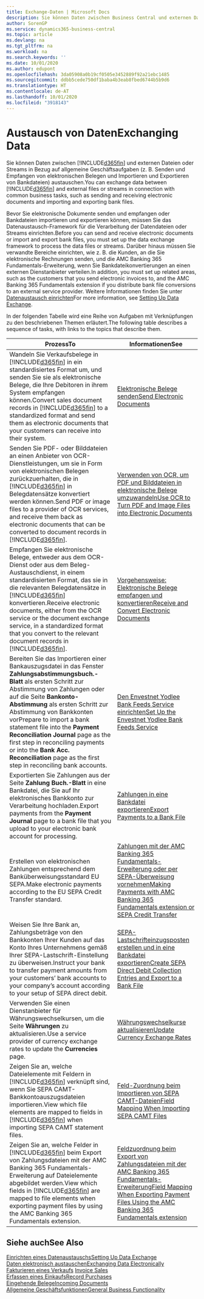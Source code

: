 ```yaml
---
title: Exchange-Daten | Microsoft Docs
description: Sie können Daten zwischen Business Central und externen Dateien oder Streams in Bezug auf allgemeine Geschäftsaufgaben (z. B. Senden und Empfangen von elektronischen Belegen und Importieren und Exportieren von Bankdateien) austauschen.
author: SorenGP
ms.service: dynamics365-business-central
ms.topic: article
ms.devlang: na
ms.tgt_pltfrm: na
ms.workload: na
ms.search.keywords: ''
ms.date: 10/01/2020
ms.author: edupont
ms.openlocfilehash: 3da05908a0b19cf0505e3452889f92a21ebc1485
ms.sourcegitcommit: ddbb5cede750df1baba4b3eab8fbed6744b5b9d6
ms.translationtype: HT
ms.contentlocale: de-AT
ms.lasthandoff: 10/01/2020
ms.locfileid: "3918143"
---
```

# <a name="exchanging-data"></a><span data-ttu-id="1bc55-103">Austausch von Daten</span><span class="sxs-lookup"><span data-stu-id="1bc55-103">Exchanging Data</span></span>
<span data-ttu-id="1bc55-104">Sie können Daten zwischen [!INCLUDE[d365fin](includes/d365fin_md.md)] und externen Dateien oder Streams in Bezug auf allgemeine Geschäftsaufgaben (z. B. Senden und Empfangen von elektronischen Belegen und Importieren und Exportieren von Bankdateien) austauschen.</span><span class="sxs-lookup"><span data-stu-id="1bc55-104">You can exchange data between [!INCLUDE[d365fin](includes/d365fin_md.md)] and external files or streams in connection with common business tasks, such as sending and receiving electronic documents and importing and exporting bank files.</span></span>  

<span data-ttu-id="1bc55-105">Bevor Sie elektronische Dokumente senden und empfangen oder Bankdateien importieren und exportieren können, müssen Sie das Datenaustausch-Framework für die Verarbeitung der Datendateien oder Streams einrichten.</span><span class="sxs-lookup"><span data-stu-id="1bc55-105">Before you can send and receive electronic documents or import and export bank files, you must set up the data exchange framework to process the data files or streams.</span></span> <span data-ttu-id="1bc55-106">Darüber hinaus müssen Sie verwandte Bereiche einrichten, wie z. B. die Kunden, an die Sie elektronische Rechnungen senden, und die AMC Banking 365 Fundamentals-Erweiterung, wenn Sie Bankdateikonvertierungen an einen externen Dienstanbieter verteilen.</span><span class="sxs-lookup"><span data-stu-id="1bc55-106">In addition, you must set up related areas, such as the customers that you send electronic invoices to, and the AMC Banking 365 Fundamentals extension if you distribute bank file conversions to an external service provider.</span></span> <span data-ttu-id="1bc55-107">Weitere Informationen finden Sie unter [Datenaustausch einrichten](across-set-up-data-exchange.md)</span><span class="sxs-lookup"><span data-stu-id="1bc55-107">For more information, see [Setting Up Data Exchange](across-set-up-data-exchange.md).</span></span>  

 <span data-ttu-id="1bc55-108">In der folgenden Tabelle wird eine Reihe von Aufgaben mit Verknüpfungen zu den beschriebenen Themen erläutert.</span><span class="sxs-lookup"><span data-stu-id="1bc55-108">The following table describes a sequence of tasks, with links to the topics that describe them.</span></span>  

|<span data-ttu-id="1bc55-109">**Prozess**</span><span class="sxs-lookup"><span data-stu-id="1bc55-109">**To**</span></span>|<span data-ttu-id="1bc55-110">**Informationen**</span><span class="sxs-lookup"><span data-stu-id="1bc55-110">**See**</span></span>|  
|------------|-------------|  
|<span data-ttu-id="1bc55-111">Wandeln Sie Verkaufsbelege in [!INCLUDE[d365fin](includes/d365fin_md.md)] in ein standardisiertes Format um, und senden Sie sie als elektronische Belege, die Ihre Debitoren in ihrem System empfangen können.</span><span class="sxs-lookup"><span data-stu-id="1bc55-111">Convert sales document records in [!INCLUDE[d365fin](includes/d365fin_md.md)] to a standardized format and send them as electronic documents that your customers can receive into their system.</span></span>|[<span data-ttu-id="1bc55-112">Elektronische Belege senden</span><span class="sxs-lookup"><span data-stu-id="1bc55-112">Send Electronic Documents</span></span>](sales-how-to-send-electronic-documents.md)|  
|<span data-ttu-id="1bc55-113">Senden Sie PDF- oder Bilddateien an einen Anbieter von OCR-Dienstleistungen, um sie in Form von elektronischen Belegen zurückzuerhalten, die in [!INCLUDE[d365fin](includes/d365fin_md.md)] in Belegdatensätze konvertiert werden können.</span><span class="sxs-lookup"><span data-stu-id="1bc55-113">Send PDF or image files to a provider of OCR services, and receive them back as electronic documents that can be converted to document records in [!INCLUDE[d365fin](includes/d365fin_md.md)].</span></span>|[<span data-ttu-id="1bc55-114">Verwenden von OCR, um PDF und Bilddateien in elektronische Belege umzuwandeln</span><span class="sxs-lookup"><span data-stu-id="1bc55-114">Use OCR to Turn PDF and Image Files into Electronic Documents</span></span>](across-how-use-ocr-pdf-images-files.md)|  
|<span data-ttu-id="1bc55-115">Empfangen Sie elektronische Belege, entweder aus dem OCR-Dienst oder aus dem Beleg-Austauschdienst, in einem standardisierten Format, das sie in die relevanten Belegdatensätze in [!INCLUDE[d365fin](includes/d365fin_md.md)] konvertieren.</span><span class="sxs-lookup"><span data-stu-id="1bc55-115">Receive electronic documents, either from the OCR service or the document exchange service, in a standardized format that you convert to the relevant document records in [!INCLUDE[d365fin](includes/d365fin_md.md)].</span></span>|[<span data-ttu-id="1bc55-116">Vorgehensweise: Elektronische Belege empfangen und konvertieren</span><span class="sxs-lookup"><span data-stu-id="1bc55-116">Receive and Convert Electronic Documents</span></span>](purchasing-how-to-receive-and-convert-electronic-documents.md)|  
|<span data-ttu-id="1bc55-117">Bereiten Sie das Importieren einer Bankauszugsdatei in das Fenster **Zahlungsabstimmungsbuch.-Blatt** als ersten Schritt zur Abstimmung von Zahlungen oder auf die Seite **Bankonto-Abstimmung** als ersten Schritt zur Abstimmung von Bankkonten vor</span><span class="sxs-lookup"><span data-stu-id="1bc55-117">Prepare to import a bank statement file into the **Payment Reconciliation Journal** page as the first step in reconciling payments or into the **Bank Acc. Reconciliation** page as the first step in reconciling bank accounts.</span></span>|[<span data-ttu-id="1bc55-118">Den Envestnet Yodlee Bank Feeds Service einrichten</span><span class="sxs-lookup"><span data-stu-id="1bc55-118">Set Up the Envestnet Yodlee Bank Feeds Service</span></span>](bank-how-setup-bank-statement-service.md)|  
|<span data-ttu-id="1bc55-119">Exportierten Sie Zahlungen aus der Seite **Zahlung Buch.-Blatt** in eine Bankdatei, die Sie auf Ihr elektronisches Bankkonto zur Verarbeitung hochladen.</span><span class="sxs-lookup"><span data-stu-id="1bc55-119">Export payments from the **Payment Journal** page to a bank file that you upload to your electronic bank account for processing.</span></span>|[<span data-ttu-id="1bc55-120">Zahlungen in eine Bankdatei exportieren</span><span class="sxs-lookup"><span data-stu-id="1bc55-120">Export Payments to a Bank File</span></span>](finance-make-payments-with-bank-data-conversion-service-or-sepa-credit-transfer.md#exporting-payments-to-a-bank-file)|
|<span data-ttu-id="1bc55-121">Erstellen von elektronischen Zahlungen entsprechend dem Banküberweisungsstandard EU SEPA.</span><span class="sxs-lookup"><span data-stu-id="1bc55-121">Make electronic payments according to the EU SEPA Credit Transfer standard.</span></span>|[<span data-ttu-id="1bc55-122">Zahlungen mit der AMC Banking 365 Fundamentals-Erweiterung oder per SEPA-Überweisung vornehmen</span><span class="sxs-lookup"><span data-stu-id="1bc55-122">Making Payments with AMC Banking 365 Fundamentals extension or SEPA Credit Transfer</span></span>](finance-make-payments-with-bank-data-conversion-service-or-sepa-credit-transfer.md)|  
|<span data-ttu-id="1bc55-123">Weisen Sie Ihre Bank an, Zahlungsbeträge von den Bankkonten Ihrer Kunden auf das Konto Ihres Unternehmens gemäß Ihrer SEPA-Lastschrift-Einstellung zu überweisen.</span><span class="sxs-lookup"><span data-stu-id="1bc55-123">Instruct your bank to transfer payment amounts from your customers’ bank accounts to your company’s account according to your setup of SEPA direct debit.</span></span>|[<span data-ttu-id="1bc55-124">SEPA-Lastschrifteinzugsposten erstellen und in eine Bankdatei exportieren</span><span class="sxs-lookup"><span data-stu-id="1bc55-124">Create SEPA Direct Debit Collection Entries and Export to a Bank File</span></span>](finance-collect-payments-with-sepa-direct-debit.md#creating-sepa-direct-debit-collection-entries-and-export-to-a-bank-file)|  
|<span data-ttu-id="1bc55-125">Verwenden Sie einen Dienstanbieter für Währungswechselkursen, um die Seite **Währungen** zu aktualisieren.</span><span class="sxs-lookup"><span data-stu-id="1bc55-125">Use a service provider of currency exchange rates to update the **Currencies** page.</span></span>|[<span data-ttu-id="1bc55-126">Währungswechselkurse aktualisieren</span><span class="sxs-lookup"><span data-stu-id="1bc55-126">Update Currency Exchange Rates</span></span>](finance-how-update-currencies.md)|  
|<span data-ttu-id="1bc55-127">Zeigen Sie an, welche Dateielemente mit Feldern in [!INCLUDE[d365fin](includes/d365fin_md.md)] verknüpft sind, wenn Sie SEPA CAMT-Bankkontoauszugsdateien importieren.</span><span class="sxs-lookup"><span data-stu-id="1bc55-127">View which file elements are mapped to fields in [!INCLUDE[d365fin](includes/d365fin_md.md)] when importing SEPA CAMT statement files.</span></span>|[<span data-ttu-id="1bc55-128">Feld-Zuordnung beim Importieren von SEPA CAMT-Dateien</span><span class="sxs-lookup"><span data-stu-id="1bc55-128">Field Mapping When Importing SEPA CAMT Files</span></span>](across-field-mapping-when-importing-sepa-camt-files.md)|  
|<span data-ttu-id="1bc55-129">Zeigen Sie an, welche Felder in [!INCLUDE[d365fin](includes/d365fin_md.md)] beim Export von Zahlungsdateien mit der AMC Banking 365 Fundamentals-Erweiterung auf Dateielemente abgebildet werden.</span><span class="sxs-lookup"><span data-stu-id="1bc55-129">View which fields in [!INCLUDE[d365fin](includes/d365fin_md.md)] are mapped to file elements when exporting payment files by using the AMC Banking 365 Fundamentals extension.</span></span>|[<span data-ttu-id="1bc55-130">Feldzuordnung beim Export von Zahlungsdateien mit der AMC Banking 365 Fundamentals-Erweiterung</span><span class="sxs-lookup"><span data-stu-id="1bc55-130">Field Mapping When Exporting Payment Files Using the AMC Banking 365 Fundamentals extension</span></span>](across-field-mapping-when-exporting-payment-files-using-bank-data-conversion-service.md)|  

## <a name="see-also"></a><span data-ttu-id="1bc55-131">Siehe auch</span><span class="sxs-lookup"><span data-stu-id="1bc55-131">See Also</span></span>  
[<span data-ttu-id="1bc55-132">Einrichten eines Datenaustauschs</span><span class="sxs-lookup"><span data-stu-id="1bc55-132">Setting Up Data Exchange</span></span>](across-set-up-data-exchange.md)  
[<span data-ttu-id="1bc55-133">Daten elektronisch austauschen</span><span class="sxs-lookup"><span data-stu-id="1bc55-133">Exchanging Data Electronically</span></span>](across-data-exchange.md)  
<span data-ttu-id="1bc55-134">[Fakturieren eines Verkaufs](sales-how-invoice-sales.md) </span><span class="sxs-lookup"><span data-stu-id="1bc55-134">[Invoice Sales](sales-how-invoice-sales.md) </span></span>  
[<span data-ttu-id="1bc55-135">Erfassen eines Einkaufs</span><span class="sxs-lookup"><span data-stu-id="1bc55-135">Record Purchases</span></span>](purchasing-how-record-purchases.md)  
[<span data-ttu-id="1bc55-136">Eingehende Belege</span><span class="sxs-lookup"><span data-stu-id="1bc55-136">Incoming Documents</span></span>](across-income-documents.md)  
[<span data-ttu-id="1bc55-137">Allgemeine Geschäftsfunktionen</span><span class="sxs-lookup"><span data-stu-id="1bc55-137">General Business Functionality</span></span>](ui-across-business-areas.md)  
